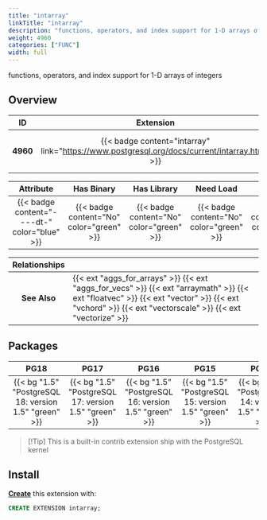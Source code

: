 ```yaml
---
title: "intarray"
linkTitle: "intarray"
description: "functions, operators, and index support for 1-D arrays of integers"
weight: 4960
categories: ["FUNC"]
width: full
---
```


functions, operators, and index support for 1-D arrays of integers


## Overview

|    ID    | Extension |  Package   | Version |        Category        |           License            |       Language       |
|:--------:|:---------:|:----------:|:-------:|:----------------------:|:----------------------------:|:--------------------:|
| **4960** | {{< badge content="intarray" link="https://www.postgresql.org/docs/current/intarray.html" >}} | {{< ext "intarray" >}} | `1.5` | {{< category "FUNC" >}} | {{< license "PostgreSQL" >}} | {{< language "C" >}} |


|  Attribute | Has Binary | Has Library | Need Load | Has DDL | Relocatable | Trusted |
|:----------:|:----------:|:-----------:|:---------:|:-------:|:-----------:|:-------:|
| {{< badge content="----dt-" color="blue" >}} | {{< badge content="No" color="green" >}} | {{< badge content="No" color="green" >}} | {{< badge content="No" color="green" >}} | {{< badge content="Yes" color="green" >}} | {{< badge content="no" color="red" >}} | {{< badge content="yes" color="green" >}} |


| **Relationships** |   |
|:-----------------:|:----|
|   **See Also**    | {{< ext "aggs_for_arrays" >}} {{< ext "aggs_for_vecs" >}} {{< ext "arraymath" >}} {{< ext "floatvec" >}} {{< ext "vector" >}} {{< ext "vchord" >}} {{< ext "vectorscale" >}} {{< ext "vectorize" >}} |


## Packages

| **PG18** | **PG17** | **PG16** | **PG15** | **PG14** | **PG13** |
|:--------:|:--------:|:--------:|:--------:|:--------:|:--------:|
| {{< bg "1.5" "PostgreSQL 18: version 1.5" "green" >}} | {{< bg "1.5" "PostgreSQL 17: version 1.5" "green" >}} | {{< bg "1.5" "PostgreSQL 16: version 1.5" "green" >}} | {{< bg "1.5" "PostgreSQL 15: version 1.5" "green" >}} | {{< bg "1.5" "PostgreSQL 14: version 1.5" "green" >}} | {{< bg "1.5" "PostgreSQL 13: version 1.5" "green" >}} |

> [!Tip] This is a built-in contrib extension ship with the PostgreSQL kernel


## Install

[**Create**](https://ext.pgsty.com/usage/create) this extension with:

```sql
CREATE EXTENSION intarray;
```
